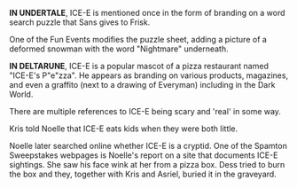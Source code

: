 **IN UNDERTALE**, ICE-E is mentioned once in the form of branding on a word search puzzle that Sans gives to Frisk. 

One of the <a onclick="loadFile('Fun Events.md')">Fun Events</a> modifies the puzzle sheet, adding a picture of a deformed snowman with the word "Nightmare" underneath.

**IN DELTARUNE**, ICE-E is a popular mascot of a pizza restaurant named "ICE-E's P"e"zza". He appears as branding on various products, magazines, and even a graffito (next to a drawing of <a onclick="loadFile('Everyman.md')">Everyman</a>) including in the Dark World.

There are multiple references to ICE-E being scary and 'real' in some way. 

<a onclick="loadFile('Kris.md')">Kris</a> told <a onclick="loadFile('Noelle.md')">Noelle</a> that ICE-E eats kids when they were both little. 

Noelle later searched online whether ICE-E is a cryptid. One of the Spamton Sweepstakes webpages is Noelle's report on a site that documents ICE-E sightings. She saw his face wink at her from a pizza box. Dess tried to burn the box and they, together with Kris and <a onclick="loadFile('Asriel.md')">Asriel</a>, buried it in the graveyard.
